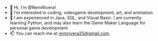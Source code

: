 - 👋 Hi, I’m @RemiRivera!
- 👀 I’m interested in coding, videogame development, art, and animation.
- 🌱 I am experienced in Java, SQL, and Visual Basic. I am currently learning Python, and may also learn the Game Maker Language for personal game development.
- 📫 You can reach me at remirivera25@gmail.com.

<!---
RemiRivera/RemiRivera is a ✨ special ✨ repository because its `README.md` (this file) appears on your GitHub profile.
You can click the Preview link to take a look at your changes.
--->
